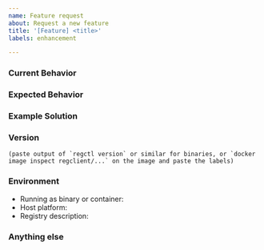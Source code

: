 ```yaml
---
name: Feature request
about: Request a new feature
title: '[Feature] <title>'
labels: enhancement

---
```


<!--
Note: Please search to see if an issue already exists for the bug you encountered.
-->

### Current Behavior

<!-- If applicable, what is currently happening. -->

### Expected Behavior

<!-- A concise description of what you expected to happen. -->

### Example Solution

<!--
Example: steps to result in the desired behavior:
1. In this environment...
2. With this config...
3. Run '...'
4. Desired result...
-->

### Version

```text
(paste output of `regctl version` or similar for binaries, or `docker image inspect regclient/...` on the image and paste the labels)
```

### Environment

<!--
Please include:
- How you are running the tool: downloaded binary or from within a container
- Your platform: Linux, Windows, or Mac, x86 or ARM.
- Your registry: Docker Hub, ECR, GCR, ACR, Harbor, registry:2, etc.
-->

- Running as binary or container:
- Host platform:
- Registry description:

### Anything else

<!--
Links? References? Anything that will give us more context about the issue that you are encountering!
-->
